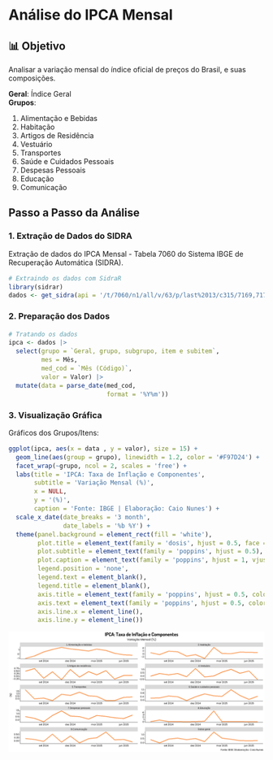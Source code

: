 # Análise do IPCA Mensal

## 📊 Objetivo
Analisar a variação mensal do índice oficial de preços do Brasil, e suas composições.  

**Geral**: Índice Geral  
**Grupos**: 
   1. Alimentação e Bebidas
   2. Habitação
   3. Artigos de Residência
   4. Vestuário
   5. Transportes
   6. Saúde e Cuidados Pessoais
   7. Despesas Pessoais
   8. Educação
   9. Comunicação 

## Passo a Passo da Análise

### 1. Extração de Dados do SIDRA
Extração de dados do IPCA Mensal - Tabela 7060 do Sistema IBGE de Recuperação Automática (SIDRA). 
```r
# Extraindo os dados com SidraR
library(sidrar)
dados <- get_sidra(api = '/t/7060/n1/all/v/63/p/last%2013/c315/7169,7170,7445,7486,7558,7625,7660,7712,7766,7786/d/v63%202')
```

### 2. Preparação dos Dados
```r
# Tratando os dados
ipca <- dados |> 
  select(grupo = `Geral, grupo, subgrupo, item e subitem`,
         mes = Mês,
         med_cod = `Mês (Código)`,
         valor = Valor) |> 
  mutate(data = parse_date(med_cod,
                           format = '%Y%m'))
```

### 3. Visualização Gráfica
Gráficos dos Grupos/Itens:
```r
ggplot(ipca, aes(x = data , y = valor), size = 15) +
  geom_line(aes(group = grupo), linewidth = 1.2, color = '#F97D24') +
  facet_wrap(~grupo, ncol = 2, scales = 'free') +
  labs(title = 'IPCA: Taxa de Inflação e Componentes',
       subtitle = 'Variação Mensal (%)',
       x = NULL,
       y = '(%)',
       caption = 'Fonte: IBGE | Elaboração: Caio Nunes') +
  scale_x_date(date_breaks = '3 month',
               date_labels = '%b %Y') +
  theme(panel.background = element_rect(fill = 'white'),
        plot.title = element_text(family = 'dosis', hjust = 0.5, face = 'bold', color = 'black', size = 19),
        plot.subtitle = element_text(family = 'poppins', hjust = 0.5),
        plot.caption = element_text(family = 'poppins', hjust = 1, vjust = 0,.8, color = 'black', size = 9),
        legend.position = 'none',
        legend.text = element_blank(),
        legend.title = element_blank(),
        axis.title = element_text(family = 'poppins', hjust = 0.5, color = 'black', size = 9),
        axis.text = element_text(family = 'poppins', hjust = 0.5, color = 'black', size = 9),
        axis.line.x = element_line(),
        axis.line.y = element_line())
```
![Gráficos de cada grupo](ipca_componentes.png)
